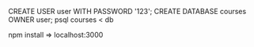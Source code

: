 CREATE USER user WITH PASSWORD '123';
CREATE DATABASE courses OWNER user;
psql courses < db 

npm install
=> localhost:3000
 
